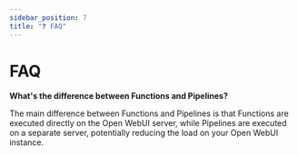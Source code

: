 ```yaml
---
sidebar_position: 7
title: "❓ FAQ"
---
```


# FAQ

**What's the difference between Functions and Pipelines?**

The main difference between Functions and Pipelines is that Functions are executed directly on the Open WebUI server, while Pipelines are executed on a separate server, potentially reducing the load on your Open WebUI instance.
